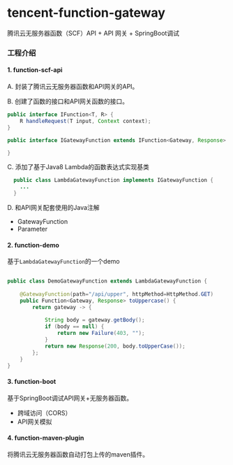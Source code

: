 # tencent-function-gateway
腾讯云无服务器函数（SCF）API + API 网关 + SpringBoot调试

### 工程介绍

#### 1. function-scf-api
  
  A. 封装了腾讯云无服务器函数和API网关的API。
  
  B. 创建了函数的接口和API网关函数的接口。
```java
public interface IFunction<T, R> {
	R handleRequest(T input, Context context);
}

public interface IGatewayFunction extends IFunction<Gateway, Response> {

}

```
   C. 添加了基于Java8 Lambda的函数表达式实现基类
```java
  public class LambdaGatewayFunction implements IGatewayFunction {
    ...
  }
```
  D. 和API网关配套使用的Java注解
  * GatewayFunction
  * Parameter

#### 2. function-demo

基于`LambdaGatewayFunction`的一个demo

```java
 
public class DemoGatewayFunction extends LambdaGatewayFunction {
	
	@GatewayFunction(path="/api/upper", httpMethod=HttpMethod.GET)
	public Function<Gateway, Response> toUppercase() {
		return gateway -> {
			
			String body = gateway.getBody();
			if (body == null) {
				return new Failure(403, "");
			}
			return new Response(200, body.toUpperCase());
		};
	}
}

```

#### 3. function-boot
  基于SpringBoot调试API网关+无服务器函数。
  
  * 跨域访问（CORS）
  * API网关模拟


#### 4. function-maven-plugin

  将腾讯云无服务器函数自动打包上传的maven插件。
